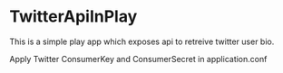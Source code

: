 # TwitterApiInPlay

This is a simple play app which exposes api to retreive twitter user bio.

Apply Twitter ConsumerKey and ConsumerSecret in application.conf
